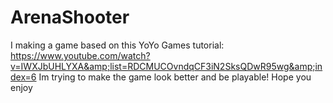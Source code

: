 # ArenaShooter
I  making a game based on this YoYo Games tutorial: https://www.youtube.com/watch?v=IWXJbUHLYXA&amp;list=RDCMUCOvndqCF3iN2SksQDwR95wg&amp;index=6     Im trying to make the game look better and be playable! Hope you enjoy

